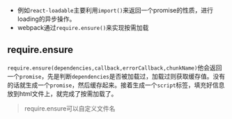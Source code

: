 - 例如`react-loadable`主要利用`import()`来返回一个promise的性质，进行loading的异步操作。
- webpack通过`require.ensure()`来实现按需加载



## require.ensure

`require.ensure(dependencies,callback,errorCallback,chunkName)`他会返回一个`promise`，先是判断`dependencies`是否被加载过，加载过则获取缓存值。没有的话就生成一个`promise`，然后缓存起来。接着生成一个`script`标签，填充好信息放到html文件上，就完成了按需加载了。

> require.ensure可以自定义文件名